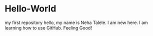 # Hello-World
my first repository
hello, my name is Neha Talele.
I am new here. I am learning how to use GitHub.
Feeling Good!
